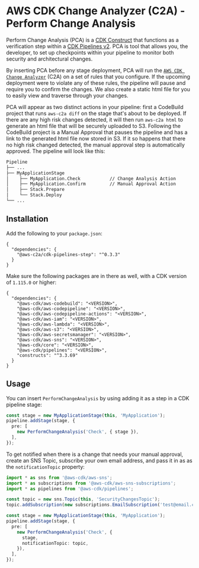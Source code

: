 # AWS CDK Change Analyzer (C2A) - Perform Change Analysis

Perform Change Analysis (PCA) is a [CDK Construct](https://docs.aws.amazon.com/cdk/latest/guide/constructs.html) that functions as a
verification step within a [CDK Pipelines v2](https://aws.amazon.com/blogs/developer/cdk-pipelines-continuous-delivery-for-aws-cdk-applications/).
PCA is tool that allows you, the developer, to set up checkpoints within your
pipeline to monitor both security and architectural changes.

By inserting PCA before any stage deployment, PCA will run the [`AWS CDK Change Analyzer`](https://www.npmjs.com/package/aws-c2a)
(C2A) on a set of rules that you configure. If the upcoming deployment were
to violate any of these rules, the pipeline will pause and require you to confirm
the changes. We also create a static html file for you to easily view and traverse through
your changes.

PCA will appear as two distinct actions in your pipeline: first a CodeBuild project
that runs `aws-c2a diff` on the stage that's about to be deployed. If there are any
high risk changes detected, it will then run `aws-c2a html` to generate an html file
that will be securely uploaded to S3. Following the CodeBuild project is a Manual Approval
that pauses the pipeline and has a link to the generated html file now stored in S3.
If it so happens that there no high risk changed detected, the manual approval step
is automatically approved. The pipeline will look like this:

```txt
Pipeline
├── ...
├── MyApplicationStage
│    ├── MyApplication.Check           // Change Analysis Action
│    ├── MyApplication.Confirm         // Manual Approval Action
│    ├── Stack.Prepare
│    └── Stack.Deploy
└── ...
```

## Installation

Add the following to your `package.json`:

```
{
  "dependencies": {
    "@aws-c2a/cdk-pipelines-step": "^0.3.3"
  }
}
```

Make sure the following packages are in there as well, with
a CDK version of `1.115.0` or higher:

```
{
  "dependencies": {
    "@aws-cdk/aws-codebuild": "<VERSION>",
    "@aws-cdk/aws-codepipeline": "<VERSION>",
    "@aws-cdk/aws-codepipeline-actions": "<VERSION>",
    "@aws-cdk/aws-iam": "<VERSION>",
    "@aws-cdk/aws-lambda": "<VERSION>",
    "@aws-cdk/aws-s3": "<VERSION>",
    "@aws-cdk/aws-secretsmanager": "<VERSION>",
    "@aws-cdk/aws-sns": "<VERSION>",
    "@aws-cdk/core": "<VERSION>",
    "@aws-cdk/pipelines": "<VERSION>",
    "constructs": "^3.3.69"
  }
}
```

## Usage

You can insert `PerformChangeAnalysis` by using adding it as a step in a CDK pipeline stage:

```ts
const stage = new MyApplicationStage(this, 'MyApplication');
pipeline.addStage(stage, {
  pre: [
    new PerformChangeAnalysis('Check', { stage }),
  ],
});
```

To get notified when there is a change that needs your manual approval,
create an SNS Topic, subscribe your own email address, and pass it in as
as the `notificationTopic` property:

```ts
import * as sns from '@aws-cdk/aws-sns';
import * as subscriptions from '@aws-cdk/aws-sns-subscriptions';
import * as pipelines from '@aws-cdk/pipelines';

const topic = new sns.Topic(this, 'SecurityChangesTopic');
topic.addSubscription(new subscriptions.EmailSubscription('test@email.com'));

const stage = new MyApplicationStage(this, 'MyApplication');
pipeline.addStage(stage, {
  pre: [
    new PerformChangeAnalysis('Check', {
      stage,
      notificationTopic: topic,
    }),
  ],
});
```
